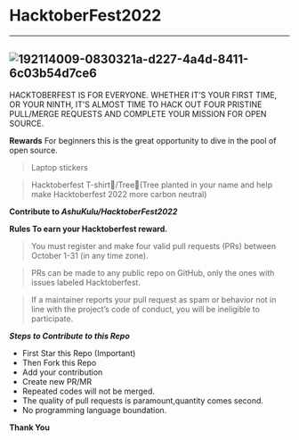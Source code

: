 # HacktoberFest2022
----------------------------------------------------------------------
![192114009-0830321a-d227-4a4d-8411-6c03b54d7ce6](https://user-images.githubusercontent.com/85143283/193421745-be806853-f40c-44f3-9bed-fb083615635b.png)
----------------------------------------------------------------------
HACKTOBERFEST IS FOR EVERYONE. WHETHER IT’S YOUR FIRST TIME, OR YOUR NINTH, IT’S ALMOST TIME TO HACK OUT FOUR PRISTINE PULL/MERGE REQUESTS AND COMPLETE YOUR MISSION FOR OPEN SOURCE.

**Rewards**
For beginners this is the great opportunity to dive in the pool of open source.
>Laptop stickers

>Hacktoberfest T-shirt👕/Tree🌱(Tree planted in your name and help make Hacktoberfest 2022 more carbon neutral)

**Contribute to _AshuKulu/HacktoberFest2022_**

**Rules To earn your Hacktoberfest reward.**
>You must register and make four valid pull requests (PRs) between October 1-31 (in any time zone).

>PRs can be made to any public repo on GitHub, only the ones with issues labeled Hacktoberfest.

>If a maintainer reports your pull request as spam or behavior not in line with the project’s code of conduct, you will be ineligible to participate.

***Steps to Contribute to this Repo***
- First Star this Repo (Important)
- Then Fork this Repo
- Add your contribution
- Create new PR/MR
- Repeated codes will not be merged.
- The quality of pull requests is paramount,quantity comes second.
- No programming language boundation.

**Thank You**
